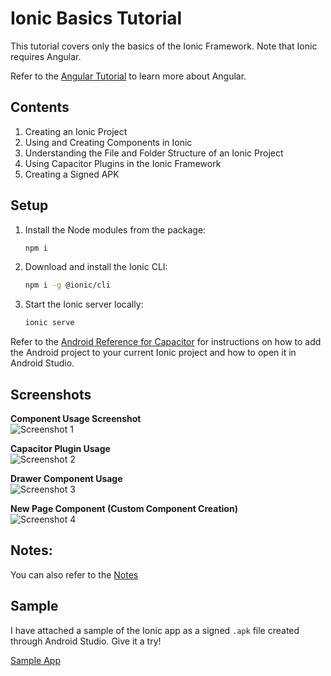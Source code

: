 # Ionic Basics Tutorial

This tutorial covers only the basics of the Ionic Framework. Note that Ionic requires Angular.

Refer to the [Angular Tutorial](https://github.com/PrathameshDhande22/Web-Development-Tutorial/tree/main/AngularJS/Angular_Tutorial) to learn more about Angular.

## Contents

1. Creating an Ionic Project
2. Using and Creating Components in Ionic
3. Understanding the File and Folder Structure of an Ionic Project
4. Using Capacitor Plugins in the Ionic Framework
5. Creating a Signed APK

## Setup

1. Install the Node modules from the package:

   ```bash
   npm i
   ```

2. Download and install the Ionic CLI:

   ```bash
   npm i -g @ionic/cli
   ```

3. Start the Ionic server locally:

   ```bash
   ionic serve
   ```

Refer to the [Android Reference for Capacitor](https://capacitorjs.com/docs/android) for instructions on how to add the Android project to your current Ionic project and how to open it in Android Studio.

## Screenshots

**Component Usage Screenshot**  
![Screenshot 1](./Images/img_1.jpg)

**Capacitor Plugin Usage**  
![Screenshot 2](./Images/img_2.jpg)

**Drawer Component Usage**  
![Screenshot 3](./Images/img_3.jpg)

**New Page Component (Custom Component Creation)**  
![Screenshot 4](./Images/img_4.jpg)

## Notes: 
You can also refer to the [Notes](https://github.com/PrathameshDhande22/Android-Development-Tutorial/tree/ionic/Ionic-Tutorial/Notes)

## Sample

I have attached a sample of the Ionic app as a signed `.apk` file created through Android Studio. Give it a try!

[Sample App](https://github.com/PrathameshDhande22/Android-Development-Tutorial/releases/download/ionic/ionic-basics.apk)